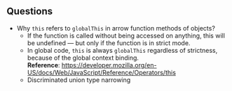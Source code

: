 ## Questions

-   Why `this` refers to `globalThis` in arrow function methods of objects?
    -   If the function is called without being accessed on anything, this will be undefined — but only if the function is in strict mode.
    -   In global code, `this` is always `globalThis` regardless of strictness, because of the global context binding.  
        **Reference**: https://developer.mozilla.org/en-US/docs/Web/JavaScript/Reference/Operators/this
    - Discriminated union type narrowing
